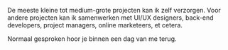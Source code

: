 
De meeste kleine tot medium-grote projecten kan ik zelf verzorgen. Voor andere projecten kan ik samenwerken met UI/UX designers, back-end developers, project managers, online marketeers, et cetera.

Normaal gesproken hoor je binnen een dag van me terug.
